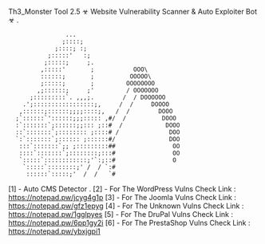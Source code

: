 Th3_Monster Tool 2.5 
☣ Website Vulnerability Scanner & Auto Exploiter Bot ☣ .

                    ...
                   ;::::;
                 ;::::; :;
               ;:::::'   :;
              ;:::::;     ;.
             ,:::::'       ;           OOO\
             ::::::;       ;          OOOOO\
             ;:::::;       ;         OOOOOOOO
            ,;::::::;     ;'         / OOOOOOO
          ;:::::::::`. ,,,;.        /  / DOOOOOO
        .';:::::::::::::::::;,     /  /     DOOOO
       ,::::::;::::::;;;;::::;,   /  /        DOOO
      ;`::::::`'::::::;;;::::: ,#/  /          DOOO
      :`:::::::`;::::::;;::: ;::#  /            DOOO
      ::`:::::::`;:::::::: ;::::# /              DOO
      `:`:::::::`;:::::: ;::::::#/               DOO
       :::`:::::::`;; ;:::::::::##                OO
       ::::`:::::::`;::::::::;:::#                OO
       `:::::`::::::::::::;'`:;::#                O
        `:::::`::::::::;' /  / `:#
         ::::::`:::::;'  /  /   `#
         

[1] - Auto CMS Detector .
[2] - For The WordPress Vulns 
Check Link : https://notepad.pw/jcyg4g1p
[3] - For The Joomla Vulns 
Check Link : https://notepad.pw/gfz1epyg
[4] - For The Unknown Vulns 
Check Link : https://notepad.pw/1gglpyes
[5] - For The DruPal Vulns 
Check Link : https://notepad.pw/6pp1gy2i
[6] - For The PrestaShop Vulns 
Check Link : https://notepad.pw/ybxjgpi1

